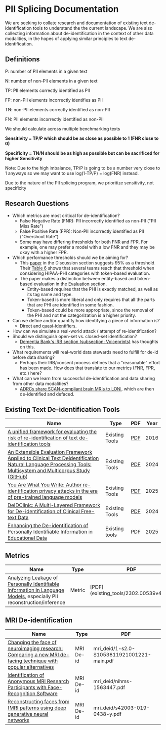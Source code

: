 # PII Splicing Documentation

We are seeking to collate research and documentation of existing text de-identification tools to understand the the current landscape. We are also collecting information about de-identification in the context of other data modalities, in the hopes of applying similar principles to text de-identification.

## Definitions
P: number of PII elements in a given text

N: number of non-PII elements in a given text

TP: PII elements correctly identified as PII

FP: non-PII elements incorrectly identifies as PII

TN: non-PII elements correctly identified as non-PII

FN: PII elements incorrectly identified as non-PII

We should calculate across multiple benchmarking texts

**Sensitivity = TP/P which should be as close as possible to 1 (FNR close to 0)**

**Specificity = TN/N should be as high as possible but can be sacrificed for higher Sensitivity**

Note: Due to the high imbalance, TP/P is going to be a number very close to 1 anyways so we may want to use log(1-TP/P) = log(FNR) instead.

Due to the nature of the PII splicing program, we prioritize sensitivity, not specificity

## Research Questions
- Which metrics are most critical for de-identification?
    - False Negative Rate (FNR): PII incorrectly identified as non-PII ("PII Miss Rate")
    - False Positive Rate (FPR): Non-PII incorrectly identified as PII ("Overshoot Rate")
    - Some may have differing thresholds for both FNR and FPR. For example, one may prefer a model with a low FNR and they may be okay with a higher FPR.
- Which performance thresholds should we be aiming for?
    - This [paper](https://pmc.ncbi.nlm.nih.gov/articles/PMC4989908/#S10) in the Discussion section suggests 95% as a threshold. Their [Table 6](https://pmc.ncbi.nlm.nih.gov/articles/PMC4989908/#T6) shows that several teams reach that threshold when considering HIPAA-PHI categories with token-based evaluation.
    - The paper makes a distinction between entity-based and token-based evaluation in the [Evaluation](https://pmc.ncbi.nlm.nih.gov/articles/PMC4989908/#S6) section.
        - Entity-based requires that the PHI is exactly matched, as well as its tag name and type.
        - Token-based is more liberal and only requires that all the parts that are PHI are identified in some fashion.
        - Token-based could be more appropriate, since the removal of the PHI and not the categorization is a higher priority.
- Can we define and/or quantify how identifying a piece of information is?
    - [Direct and quasi-identifiers.](https://www.sciencedirect.com/science/article/pii/S1532046416300697)
- How can we simulate a real-world attack / attempt of re-identification?
- Should we distinguish open-set vs. closed-set identification?
    - [Dementia Bank's IRB section (subsection: Voiceprints)](https://talkbank.org/share/irb/) has thoughts on this.
- What requirements will real-world data stewards need to fulfill for de-id before data sharing?
    - Perhaps their IRB/consent process defines that a "reasonable" effort has been made. How does that translate to our metrics (FNR, FPR, etc.) here?
- What can we learn from successful de-identification and data sharing from other data modalities?
    - [ADRCs share SCAN-compliant brain MRIs to LONI](https://scan.naccdata.org/), which are then de-identified and defaced.

## Existing Text De-identification Tools

| Name | Type | PDF |  Year |
| - | - | - | - |
| [A unified framework for evaluating the risk of re-identification of text de-identification tools](https://www.sciencedirect.com/science/article/pii/S1532046416300697) | Existing Tools | [PDF](existing_tools/1-s2.0-S0885230824001293-main.pdf) | 2016 |
| [An Extensible Evaluation Framework Applied to Clinical Text Deidentification Natural Language Processing Tools: Multisystem and Multicorpus Study](https://pubmed.ncbi.nlm.nih.gov/38805692/) ([GitHub](https://codeberg.org/HeiderLab/ots-deidentification))| Existing Tools | [PDF](existing_tools/jmir-2024-1-e55676.pdf) | 2024 |
[You Are What You Write: Author re-identification privacy attacks in the era of pre-trained language models](https://www.sciencedirect.com/science/article/pii/S0885230824001293) | Existing Tools | [PDF](existing_tools/re-id-privacy-attacks.pdf) | 2025 |
[DeIDClinic: A Multi-Layered Framework for De-identification of Clinical Free-text Data](https://arxiv.org/abs/2410.01648) | Existing Tools | [PDF](existing_tools/2410.01648v1.pdf) | 2024 |
| [Enhancing the De-identification of Personally Identifiable Information in Educational Data](https://arxiv.org/html/2501.09765v1) | Existing tools | [PDF](existing_tools/2501.09765v1.pdf) | 2025 |

## Metrics
| Name | Type | PDF | Year | 
| - | - | - | - |
| [Analyzing Leakage of Personally Identifiable Information in Language Models](https://arxiv.org/pdf/2302.00539), especially PII reconstruction/inference | Metric | [PDF] (existing_tools/2302.00539v4.pdf) | 2023 |

## MRI De-identification

| Name |  Type | PDF |
| - | - | - |
[Changing the face of neuroimaging research: Comparing a new MRI de-facing technique with popular alternatives](https://www.sciencedirect.com/science/article/pii/S1053811921001221) | MRI De-id | mri_deid/1-s2.0-S1053811921001221-main.pdf |
[Identification of Anonymous MRI Research Participants with Face-Recognition Software](https://pmc.ncbi.nlm.nih.gov/articles/PMC7091256/) | MRI De-id | mri_deid/nihms-1563447.pdf |
[Reconstructing faces from fMRI patterns using deep generative neural networks](https://www.nature.com/articles/s42003-019-0438-y) | MRI De-id | mri_deid/s42003-019-0438-y.pdf | 
